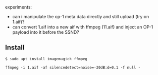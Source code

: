 experiments:

- can i manipulate the op-1 meta data directly and still upload (try on 1.aif)?
- can convert 1.aif into a new aif with ffmpeg (11.aif) and inject an OP-1 payload into it before the SSND?

## Install

```
$ sudo apt install imagemagick ffmpeg
```

```
ffmpeg -i 1.aif -af silencedetect=noise=-30dB:d=0.1 -f null -
```